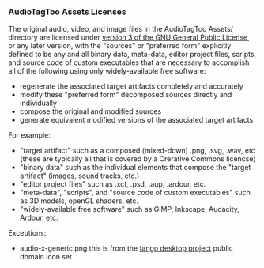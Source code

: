 ### AudioTagToo Assets Licenses

The original audio, video, and image files in the AudioTagToo Assets/ directory are licensed under
[version 3 of the GNU General Public License](COPYING_ASSETS), or any later version,
with the "sources" or "preferred form" explicitly defined to be any and all
binary data, meta-data, editor project files, scripts, and source code of custom executables
that are necessary to accomplish all of the following using only widely-available free software:
* regenerate the associated target artifacts completely and accurately
* modify these "preferred form" decomposed sources directly and individually
* compose the original and modified sources
* generate equivalent modified versions of the associated target artifacts

For example:
* "target artifact" such as a composed (mixed-down) .png, .svg, .wav, etc (these are typically all that is covered by a Crerative Commons licencse)
* "binary data" such as the individual elements that compose the "target artifact" (images, sound tracks, etc.)
* "editor project files" such as .xcf, .psd, .aup, .ardour, etc.
* "meta-data", "scripts", and "source code of custom executables" such as 3D models, openGL shaders, etc.
* "widely-available free software" such as GIMP, Inkscape, Audacity, Ardour, etc.


Exceptions:
* audio-x-generic.png
    this is from the [tango desktop project](http://tango-project.org/) public domain icon set
